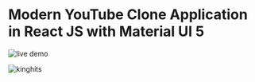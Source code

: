 # Modern YouTube Clone Application in React JS with Material UI 5

![live demo](https://kinghits.netlify.app/)

![kinghits](https://user-images.githubusercontent.com/100964607/188514635-6915e25f-6918-49e5-b455-bfd9e6b2cb86.png)
